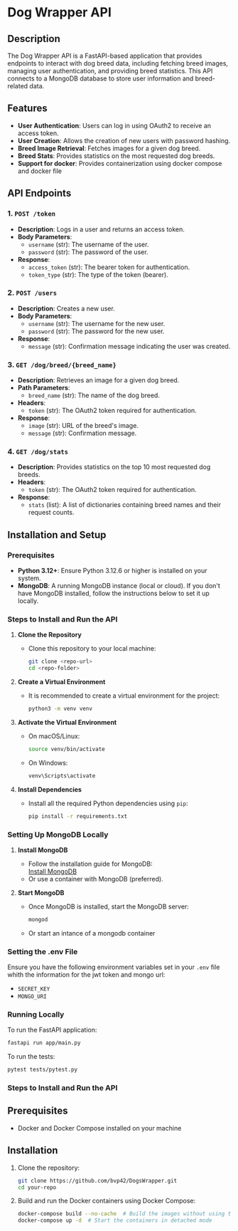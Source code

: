 # Dog Wrapper API

## Description

The Dog Wrapper API is a FastAPI-based application that provides endpoints to interact with dog breed data, including fetching breed images, managing user authentication, and providing breed statistics. This API connects to a MongoDB database to store user information and breed-related data.

## Features

- **User Authentication**: Users can log in using OAuth2 to receive an access token.
- **User Creation**: Allows the creation of new users with password hashing.
- **Breed Image Retrieval**: Fetches images for a given dog breed.
- **Breed Stats**: Provides statistics on the most requested dog breeds.
- **Support for docker**: Provides containerization using docker compose and docker file

## API Endpoints

### 1. **`POST /token`**
   - **Description**: Logs in a user and returns an access token.
   - **Body Parameters**:
     - `username` (str): The username of the user.
     - `password` (str): The password of the user.
   - **Response**:
     - `access_token` (str): The bearer token for authentication.
     - `token_type` (str): The type of the token (bearer).

### 2. **`POST /users`**
   - **Description**: Creates a new user.
   - **Body Parameters**:
     - `username` (str): The username for the new user.
     - `password` (str): The password for the new user.
   - **Response**:
     - `message` (str): Confirmation message indicating the user was created.

### 3. **`GET /dog/breed/{breed_name}`**
   - **Description**: Retrieves an image for a given dog breed.
   - **Path Parameters**:
     - `breed_name` (str): The name of the dog breed.
   - **Headers**:
     - `token` (str): The OAuth2 token required for authentication.
   - **Response**:
     - `image` (str): URL of the breed's image.
     - `message` (str): Confirmation message.

### 4. **`GET /dog/stats`**
   - **Description**: Provides statistics on the top 10 most requested dog breeds.
   - **Headers**:
     - `token` (str): The OAuth2 token required for authentication.
   - **Response**:
     - `stats` (list): A list of dictionaries containing breed names and their request counts.

## Installation and Setup

### Prerequisites

- **Python 3.12+**: Ensure Python 3.12.6 or higher is installed on your system.
- **MongoDB**: A running MongoDB instance (local or cloud). If you don't have MongoDB installed, follow the instructions below to set it up locally.

### Steps to Install and Run the API

1. **Clone the Repository**
   - Clone this repository to your local machine:
     ```bash
     git clone <repo-url>
     cd <repo-folder>
     ```

2. **Create a Virtual Environment**
   - It is recommended to create a virtual environment for the project:
     ```bash
     python3 -m venv venv
     ```

3. **Activate the Virtual Environment**
   - On macOS/Linux:
     ```bash
     source venv/bin/activate
     ```
   - On Windows:
     ```bash
     venv\Scripts\activate
     ```

4. **Install Dependencies**
   - Install all the required Python dependencies using `pip`:
     ```bash
     pip install -r requirements.txt
     ```

### Setting Up MongoDB Locally

1. **Install MongoDB**
   - Follow the installation guide for MongoDB:  
     [Install MongoDB](https://www.mongodb.com/docs/manual/installation/)
   - Or use a container with MongoDB (preferred).

2. **Start MongoDB**
   - Once MongoDB is installed, start the MongoDB server:
     ```bash
     mongod
     ```
    - Or start an intance of a mongodb container

### Setting the .env File

Ensure you have the following environment variables set in your `.env` file whith the information for the jwt token and mongo url:
- `SECRET_KEY`
- `MONGO_URI`

### Running Locally

To run the FastAPI application:

```bash
fastapi run app/main.py
```

To run the tests:
```bash
pytest tests/pytest.py
```

### Steps to Install and Run the API

## Prerequisites

- Docker and Docker Compose installed on your machine

## Installation

1. Clone the repository:
    ```bash
    git clone https://github.com/bvp42/DogsWrapper.git
    cd your-repo
    ```

2. Build and run the Docker containers using Docker Compose:
    ```bash
    docker-compose build --no-cache  # Build the images without using the cache
    docker-compose up -d  # Start the containers in detached mode
    ```